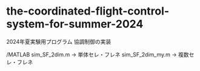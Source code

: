 # the-coordinated-flight-control-system-for-summer-2024
 
2024年夏実験用プログラム
協調制御の実装

/MATLAB
sim_SF_2dim.m -> 単体セレ・フレネ
sim_SF_2dim_my.m -> 複数セレ・フレネ